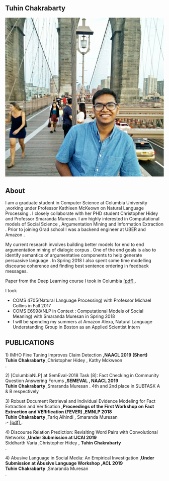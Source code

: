 ## Tuhin Chakrabarty

![Image](images/dp.jpg)

## About
I am a graduate student in Computer Science at Columbia University ,working under Professor Kathleen McKeown on Natural Language Processing . I closely collaborate with her PHD student Christopher Hidey and Professor Smaranda Muresan. I am highly interested in Computational models of Social Science , Argumentation Mining and Information Extraction . Prior to joining Grad school I was a backend engineer at UBER and Amazon .

My current research involves building better models for end to end argumentation mining of dialogic corpus . One of the end goals is also to identify semantics of argumentative components to help generate persuasive language . In Spring 2018
I also spent some time modelling discourse coherence and finding best sentence ordering in feedback messages.



<p> Paper from the Deep Learning course I took in Columbia <a href="https://github.com/tuhinjubcse/COMS4995/blob/master/Deep_Learning_Project_Report.pdf" title="Title">
[pdf] </a> .</p>

I took <br />
- COMS 4705(Natural Language Processing) with Professor Michael Collins in Fall 2017 <br />
- COMS E6998(NLP in Context : Computational Models of Social Meaning) with Smaranda Muresan in Spring 2018 <br />
- I will be spending my summers at Amazon Alexa, Natural Language Understanding Group in Boston  as an Applied  Scientist Intern

## PUBLICATIONS
 <p> 1) IMHO Fine Tuning Improves Claim Detection <b> ,NAACL 2019 (Short)  </b> 
 <br><b> Tuhin Chakrabarty </b> ,Christopher Hidey , Kathy Mckweon</br> .</p>
 
 <p> 2) [ColumbiaNLP] at SemEval-2018 Task [8]: Fact Checking in Community Question Answering Forums <b> ,SEMEVAL , NAACL 2019  </b> 
 <br><b> Tuhin Chakrabarty </b> ,Smaranda Muresan .   4th and 2nd place in SUBTASK A & B respectively</br> </p>

<p> 3) Robust Document Retrieval and Individual Evidence Modeling for Fact Extraction and Verification <b> ,Proceedings of the First Workshop on Fact Extraction and VERification (FEVER) ,EMNLP 2018  </b> 
 <br><b> Tuhin Chakrabarty </b> ,Tariq Alhindi , Smaranda Muresan</br> :- <a href="http://aclweb.org/anthology/W18-5521" title="Title"> [pdf] </a> .</p>
 
 <p> 4) Discourse Relation Prediction: Revisiting Word Pairs with Convolutional Networks <b> ,Under Submission at IJCAI 2019   </b> 
 <br> Siddharth Varia  ,Christopher Hidey , <b>Tuhin Chakrabarty</b> </br> .</p>

<p> 4) Abusive Language in Social Media: An Empirical Investigation <b> ,Under Submission at Abusive Language Workshop ,ACL 2019   </b> 
 <br> <b>Tuhin Chakrabarty</b>  ,Smaranda Muresan  </br> .</p>
